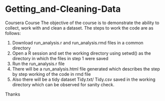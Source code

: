 # Getting_and-Cleaning-Data
Coursera Course
The objective of the course is to demonstrate the ability to collect, work with and clean a dataset. 
The steps to work the code are as follows:
1. Download run_analysis.r and run_analysis.rmd files in a common directory
2. Open a R session and set the working directory using setwd() as the directory in which the files in step 1 were saved
3. Run the run_analysis.r file 
4. There will be a run_analysis.html file generated which describes the step by step working of the code in rmd file 
5. Also there will be a tidy dataset Tidy.txt/ Tidy.csv saved in the working directory which can be observed for sanity check.

Thanks
